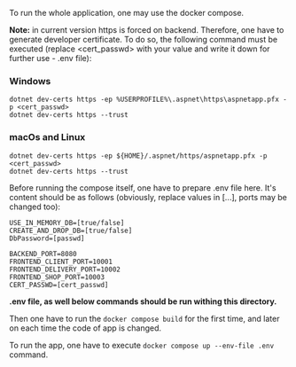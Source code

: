 To run the whole application, one may use the docker compose.

**Note:** in current version https is forced on backend. Therefore,  one have to generate developer certificate. To do so, the following command must be executed (replace <cert_passwd> with your value and write it down for further use - .env file):

### Windows
```
dotnet dev-certs https -ep %USERPROFILE%\.aspnet\https\aspnetapp.pfx -p <cert_passwd>
dotnet dev-certs https --trust
```

### macOs and Linux
```
dotnet dev-certs https -ep ${HOME}/.aspnet/https/aspnetapp.pfx -p <cert_passwd>
dotnet dev-certs https --trust
```


Before running the compose itself, one have to prepare .env file here. It's content should be as follows (obviously, replace values in [...], ports may be changed too):
```
USE_IN_MEMORY_DB=[true/false]
CREATE_AND_DROP_DB=[true/false]
DbPassword=[passwd]

BACKEND_PORT=8080
FRONTEND_CLIENT_PORT=10001
FRONTEND_DELIVERY_PORT=10002
FRONTEND_SHOP_PORT=10003
CERT_PASSWD=[cert_passwd]
```
**.env file, as well below commands should be run withing this directory.**

Then one have to run the `docker compose build` for the first time, and later on each time the code of app is changed.

To run the app, one have to execute `docker compose up --env-file .env` command.